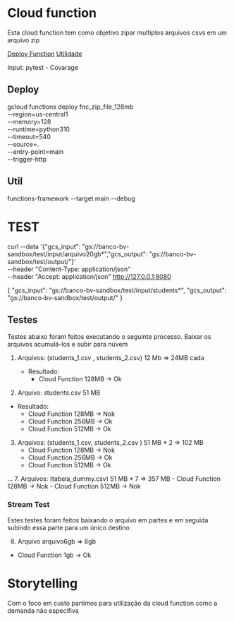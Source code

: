 # Cloud function
Esta cloud function tem como objetivo zipar multiplos arquivos csvs em um arquivo zip

[Deploy Function](#deploy)
[Utilidade](#util)

Input: 
pytest - Covarage

## Deploy
gcloud functions deploy fnc_zip_file_128mb \
--region=us-central1 \
--memory=128 \
--runtime=python310 \
--timeout=540 \
--source=. \
--entry-point=main \
--trigger-http

## Util
<!-- ===============================
----------UTIL COMMANDS
=============================== -->
functions-framework --target main --debug


# TEST
curl --data '{"gcs_input": "gs://banco-bv-sandbox/test/input/arquivo20gb*","gcs_output": "gs://banco-bv-sandbox/test/output/"}'  \
  --header "Content-Type: application/json" \
  --header "Accept: application/json" http://127.0.0.1:8080

{
  "gcs_input":  "gs://banco-bv-sandbox/test/input/students*",
  "gcs_output": "gs://banco-bv-sandbox/test/output/"
}

## Testes
Testes abaixo foram feitos executando o seguinte processo. Baixar os arquivos acumulá-los e subir para núvem

1. Arquivos: (students_1.csv , students_2.csv) 12 Mb => 24MB cada 
   - Resultado: 
     - Cloud Function 128MB -> Ok

2. Arquivo: students.csv 51 MB
  - Resultado: 
    - Cloud Function 128MB -> Nok
    - Cloud Function 256MB -> Ok
    - Cloud Function 512MB -> Ok

3. Arquivos: (students_1.csv, students_2.csv ) 51 MB * 2 => 102 MB
    - Cloud Function 128MB -> Nok
    - Cloud Function 256MB -> Ok
    - Cloud Function 512MB -> Ok

...
7. Arquivos: (tabela_dummy.csv) 51 MB * 7 => 357 MB
    - Cloud Function 128MB -> Nok
    - Cloud Function 512MB -> Nok

### Stream Test
Estes testes foram feitos baixando o arquivo em partes e em seguida subindo essa parte para um único destino

8. Arquivo arquivo6gb => 6gb
  - Cloud Function 1gb -> Ok



# Storytelling
Com o foco em custo partimos para utilização da cloud function como a demanda não especifiva 